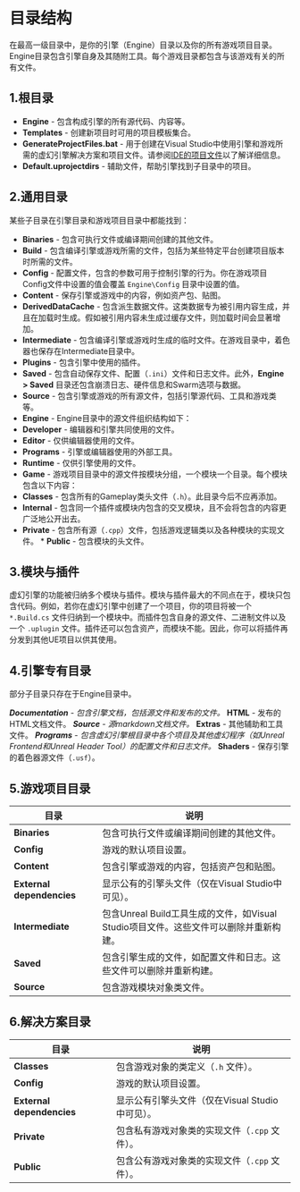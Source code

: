 # 目录结构

​	在最高一级目录中，是你的引擎（Engine）目录以及你的所有游戏项目目录。Engine目录包含引擎自身及其随附工具。每个游戏目录都包含与该游戏有关的所有文件。

## 1.根目录

- **Engine** - 包含构成引擎的所有源代码、内容等。
- **Templates** - 创建新项目时可用的项目模板集合。
- **GenerateProjectFiles.bat** - 用于创建在Visual Studio中使用引擎和游戏所需的虚幻引擎解决方案和项目文件。请参阅[IDE的项目文件](https://dev.epicgames.com/documentation/zh-cn/unreal-engine/how-to-generate-unreal-engine-project-files-for-your-ide)以了解详细信息。
- **Default.uprojectdirs** - 辅助文件，帮助引擎找到子目录中的项目。

## 2.通用目录

某些子目录在引擎目录和游戏项目目录中都能找到：

- **Binaries** - 包含可执行文件或编译期间创建的其他文件。
- **Build** - 包含编译引擎或游戏所需的文件，包括为某些特定平台创建项目版本时所需的文件。 
- **Config** - 配置文件，包含的参数可用于控制引擎的行为。你在游戏项目Config文件中设置的值会覆盖 `Engine\Config` 目录中设置的值。
-  **Content** - 保存引擎或游戏中的内容，例如资产包、贴图。 
- **DerivedDataCache** - 包含派生数据文件。这类数据专为被引用内容生成，并且在加载时生成。假如被引用内容未生成过缓存文件，则加载时间会显著增加。 
- **Intermediate** - 包含编译引擎或游戏时生成的临时文件。在游戏目录中，着色器也保存在Intermediate目录中。
-  **Plugins** - 包含引擎中使用的插件。
-  **Saved** - 包含自动保存文件、配置（`.ini`）文件和日志文件。此外，**Engine > Saved** 目录还包含崩溃日志、硬件信息和Swarm选项与数据。
-  **Source** - 包含引擎或游戏的所有源文件，包括引擎源代码、工具和游戏类等。
-  **Engine** - Engine目录中的源文件组织结构如下： 
  - **Developer** - 编辑器和引擎共同使用的文件。
  - **Editor** - 仅供编辑器使用的文件。
  -  **Programs** - 引擎或编辑器使用的外部工具。
  -  **Runtime** - 仅供引擎使用的文件。 
  - **Game** - 游戏项目目录中的源文件按模块分组，一个模块一个目录。每个模块包含以下内容：
  - **Classes** - 包含所有的Gameplay类头文件（`.h`）。此目录今后不应再添加。
  - **Internal** - 包含同一个插件或模块内包含的交叉模块，且不会将包含的内容更广泛地公开出去。
  - **Private** - 包含所有源（`.cpp`）文件，包括游戏逻辑类以及各种模块的实现文件。 * **Public** - 包含模块的头文件。

## 3.模块与插件

虚幻引擎的功能被归纳多个模块与插件。模块与插件最大的不同点在于，模块只包含代码。例如，若你在虚幻引擎中创建了一个项目，你的项目将被一个 `*.Build.cs` 文件归纳到一个模块中。而插件包含自身的源文件、二进制文件以及一个 `.uplugin` 文件。插件还可以包含资产，而模块不能。因此，你可以将插件再分发到其他UE项目以供其使用。

## 4.引擎专有目录

部分子目录只存在于Engine目录中。

***Documentation** - 包含引擎文档，包括源文件和发布的文件。* **HTML** - 发布的HTML文档文件。 ***Source** - 源markdown文档文件。* **Extras** - 其他辅助和工具文件。 ***Programs** - 包含虚幻引擎根目录中各个项目及其他虚幻程序（如Unreal Frontend和Unreal Header Tool）的配置文件和日志文件。* **Shaders** - 保存引擎的着色器源文件（`.usf`）。

## 5.游戏项目目录

| 目录                      | 说明                                                         |
| ------------------------- | ------------------------------------------------------------ |
| **Binaries**              | 包含可执行文件或编译期间创建的其他文件。                     |
| **Config**                | 游戏的默认项目设置。                                         |
| **Content**               | 包含引擎或游戏的内容，包括资产包和贴图。                     |
| **External dependencies** | 显示公有的引擎头文件（仅在Visual Studio中可见）。            |
| **Intermediate**          | 包含Unreal Build工具生成的文件，如Visual Studio项目文件。这些文件可以删除并重新构建。 |
| **Saved**                 | 包含引擎生成的文件，如配置文件和日志。这些文件可以删除并重新构建。 |
| **Source**                | 包含游戏模块对象类文件。                                     |

## 6.解决方案目录

| 目录                      | 说明                                            |
| ------------------------- | ----------------------------------------------- |
| **Classes**               | 包含游戏对象的类定义（`.h` 文件）。             |
| **Config**                | 游戏的默认项目设置。                            |
| **External dependencies** | 显示公有引擎头文件（仅在Visual Studio中可见）。 |
| **Private**               | 包含私有游戏对象类的实现文件（`.cpp` 文件）。   |
| **Public**                | 包含公有游戏对象类的实现文件（`.cpp` 文件）。   |

